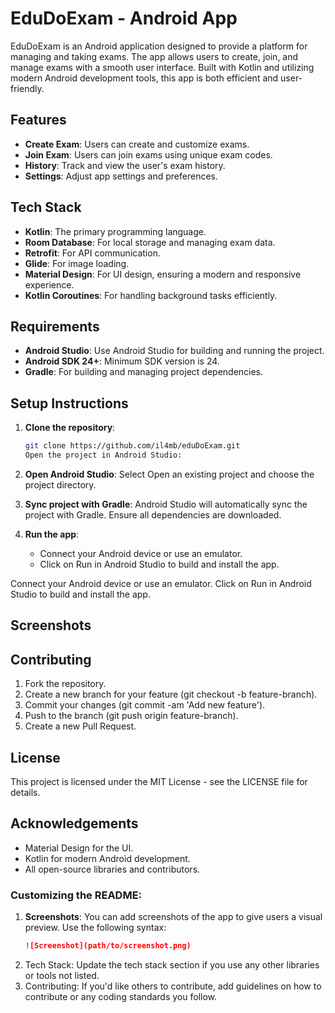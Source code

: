 # EduDoExam - Android App

EduDoExam is an Android application designed to provide a platform for managing and taking exams. The app allows users to create, join, and manage exams with a smooth user interface. Built with Kotlin and utilizing modern Android development tools, this app is both efficient and user-friendly.

## Features

- **Create Exam**: Users can create and customize exams.
- **Join Exam**: Users can join exams using unique exam codes.
- **History**: Track and view the user's exam history.
- **Settings**: Adjust app settings and preferences.

## Tech Stack

- **Kotlin**: The primary programming language.
- **Room Database**: For local storage and managing exam data.
- **Retrofit**: For API communication.
- **Glide**: For image loading.
- **Material Design**: For UI design, ensuring a modern and responsive experience.
- **Kotlin Coroutines**: For handling background tasks efficiently.

## Requirements

- **Android Studio**: Use Android Studio for building and running the project.
- **Android SDK 24+**: Minimum SDK version is 24.
- **Gradle**: For building and managing project dependencies.

## Setup Instructions

1. **Clone the repository**:
   ```bash
   git clone https://github.com/il4mb/eduDoExam.git
   Open the project in Android Studio:

2. **Open Android Studio**:
   Select Open an existing project and choose the project directory.
   
4. **Sync project with Gradle**:
   Android Studio will automatically sync the project with Gradle. Ensure all dependencies are downloaded.
   
3. **Run the app**:
   - Connect your Android device or use an emulator.
   - Click on Run in Android Studio to build and install the app.

Connect your Android device or use an emulator.
Click on Run in Android Studio to build and install the app.

## Screenshots

## Contributing
1. Fork the repository.
2. Create a new branch for your feature (git checkout -b feature-branch).
3. Commit your changes (git commit -am 'Add new feature').
4. Push to the branch (git push origin feature-branch).
5. Create a new Pull Request.

## License
This project is licensed under the MIT License - see the LICENSE file for details.

## Acknowledgements
- Material Design for the UI.
- Kotlin for modern Android development.
- All open-source libraries and contributors.
### Customizing the README:
1. **Screenshots**: You can add screenshots of the app to give users a visual preview. Use the following syntax:
   ```markdown
   ![Screenshot](path/to/screenshot.png)
   ```
2. Tech Stack: Update the tech stack section if you use any other libraries or tools not listed.
3. Contributing: If you'd like others to contribute, add guidelines on how to contribute or any coding standards you follow.
